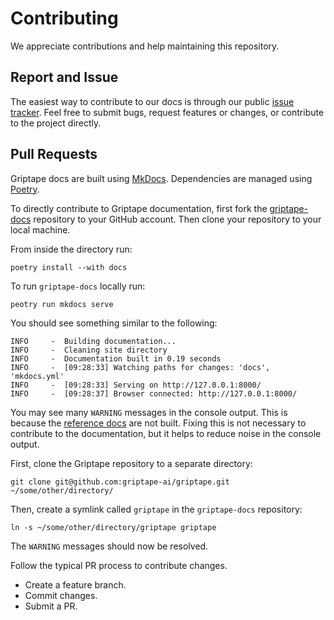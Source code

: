 # Contributing

We appreciate contributions and help maintaining this repository.

## Report and Issue
The easiest way to contribute to our docs is through our public [issue tracker](https://github.com/griptape-ai/griptape-docs/issues). Feel free to submit bugs, request features or changes, or contribute to the project directly. 

## Pull Requests

Griptape docs are built using [MkDocs](https://squidfunk.github.io/mkdocs-material/getting-started/). Dependencies are managed using [Poetry](https://python-poetry.org/).

To directly contribute to Griptape documentation, first fork the [griptape-docs](https://github.com/griptape-ai/griptape-docs) repository to your GitHub account. Then clone your repository to your local machine.

From inside the directory run: 

```poetry install --with docs```

To run `griptape-docs` locally run: 

```peotry run mkdocs serve```

You should see something similar to the following: 

```
INFO     -  Building documentation...
INFO     -  Cleaning site directory
INFO     -  Documentation built in 0.19 seconds
INFO     -  [09:28:33] Watching paths for changes: 'docs', 'mkdocs.yml'
INFO     -  [09:28:33] Serving on http://127.0.0.1:8000/
INFO     -  [09:28:37] Browser connected: http://127.0.0.1:8000/
```

You may see many `WARNING` messages in the console output. This is because the [reference docs](./reference/griptape/index.md) are not built.
Fixing this is not necessary to contribute to the documentation, but it helps to reduce noise in the console output.

First, clone the Griptape repository to a separate directory:

`git clone git@github.com:griptape-ai/griptape.git ~/some/other/directory/`

Then, create a symlink called `griptape` in the `griptape-docs` repository:

`ln -s ~/some/other/directory/griptape griptape`

The `WARNING` messages should now be resolved. 


Follow the typical PR process to contribute changes. 

* Create a feature branch.
* Commit changes.
* Submit a PR.
